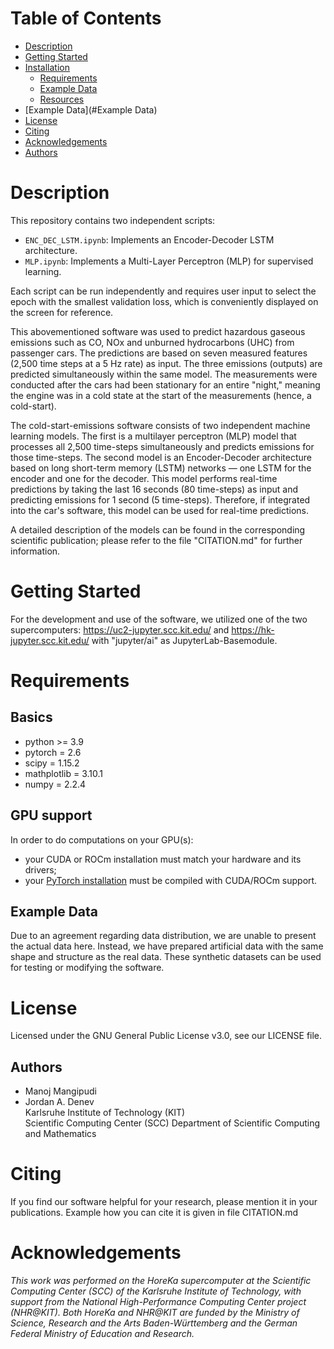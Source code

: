 # Table of Contents
  - [Description](#description)
  - [Getting Started](#getting-started)
  - [Installation](#installation)
    - [Requirements](#requirements)
    - [Example Data](#example-data)
    - [Resources](#resources)
  - [Example Data](#Example Data)
  - [License](#license)
  - [Citing](#citing)
  - [Acknowledgements](#acknowledgements)
  - [Authors](#authors)

# Description 

This repository contains two independent scripts: 
- `ENC_DEC_LSTM.ipynb`: Implements an Encoder-Decoder LSTM architecture.
- `MLP.ipynb`: Implements a Multi-Layer Perceptron (MLP) for supervised learning.

Each script can be run independently and requires user input to select the epoch with the smallest validation loss, which is conveniently displayed on the screen for reference. 

This abovementioned software was used to predict hazardous gaseous emissions such as CO, NOx and unburned hydrocarbons (UHC) from passenger cars. The predictions are based on seven measured features (2,500 time steps at a 5 Hz rate) as input. The three emissions (outputs) are predicted simultaneously within the same model. The measurements were conducted after the cars had been stationary for an entire "night," meaning the engine was in a cold state at the start of the measurements (hence, a cold-start). 

The cold-start-emissions software consists of two independent machine learning models. The first is a multilayer perceptron (MLP) model that processes all 2,500 time-steps simultaneously and predicts emissions for those time-steps. The second model is an Encoder-Decoder architecture based on long short-term memory (LSTM) networks — one LSTM for the encoder and one for the decoder. This model performs real-time predictions by taking the last 16 seconds (80 time-steps) as input and predicting emissions for 1 second (5 time-steps). Therefore, if integrated into the car's software, this model can be used for real-time predictions. 

A detailed description of the models can be found in the corresponding scientific publication; please refer to the file "CITATION.md" for further information. 


# Getting Started
For the development and use of the software, we utilized one of the two supercomputers: 
https://uc2-jupyter.scc.kit.edu/ and 
https://hk-jupyter.scc.kit.edu/
with "jupyter/ai" as JupyterLab-Basemodule. 

# Requirements

## Basics
- python >= 3.9
- pytorch = 2.6
- scipy = 1.15.2
- mathplotlib = 3.10.1
- numpy = 2.2.4


## GPU support
In order to do computations on your GPU(s):
- your CUDA or ROCm installation must match your hardware and its drivers;
- your [PyTorch installation](https://pytorch.org/get-started/locally/) must be compiled with CUDA/ROCm support.


## Example Data
Due to an agreement regarding data distribution, we are unable to present the actual data here. Instead, we have prepared artificial data with the same shape and structure as the real data. These synthetic datasets can be used for testing or modifying the software.  


# License
Licensed under the GNU General Public License v3.0, see our LICENSE file.


## Authors
- Manoj Mangipudi  
- Jordan A. Denev  
Karlsruhe Institute of Technology (KIT)  
Scientific Computing Center (SCC)
Department of Scientific Computing and Mathematics 


# Citing 
If you find our software helpful for your research, please mention it in your publications. Example how you can cite it is given in file CITATION.md 


# Acknowledgements
*This work was performed on the HoreKa supercomputer at the Scientific Computing Center (SCC) of the Karlsruhe Institute of Technology, with support from the National High-Performance Computing Center project (NHR@KIT). Both HoreKa and NHR@KIT are funded by the Ministry of Science, Research and the Arts Baden-Württemberg and the German Federal Ministry of Education and Research.* 
